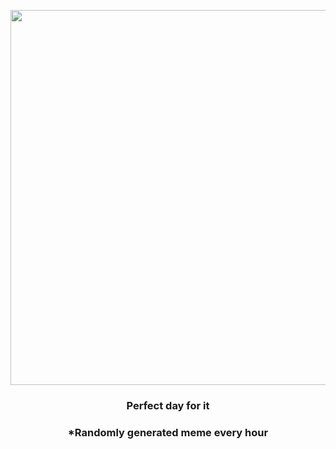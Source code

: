 <p align="center">
        <img src="https://i.redd.it/lo38djt2fhh91.png" width="600" height="600">
        </p>
        <h3 align="center">Perfect day for it</h3>
        <h3 align="center">*Randomly generated meme every hour</h3>
    
